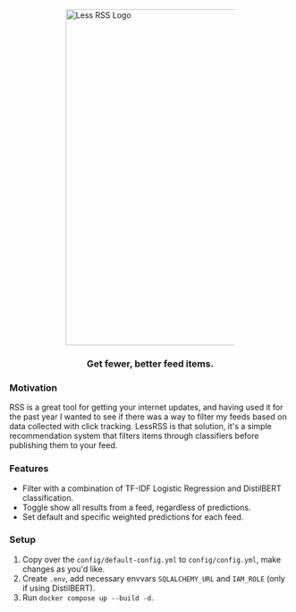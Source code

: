 <div style="display: flex; justify-content: center;">
  <img src="https://sltptr.github.io/static/images/LessRssLogo.png" 
    alt="Less RSS Logo" style="max-width: 60%; width: 600px; height: auto;">
</div>

<h3 align="center">Get fewer, better feed items.</h3>

### Motivation

RSS is a great tool for getting your internet updates, and having used it for
the past year I wanted to see if there was a way to filter my feeds based on
data collected with click tracking. LessRSS is that solution, it's a simple
recommendation system that filters items through classifiers before publishing
them to your feed.

### Features

- Filter with a combination of TF-IDF Logistic Regression and DistilBERT
  classification.
- Toggle show all results from a feed, regardless of predictions.
- Set default and specific weighted predictions for each feed.

### Setup

1. Copy over the `config/default-config.yml` to `config/config.yml`, make
   changes as you'd like.
2. Create `.env`, add necessary envvars `SQLALCHEMY_URL` and `IAM_ROLE` (only if
   using DistilBERT).
3. Run `docker compose up --build -d`.
